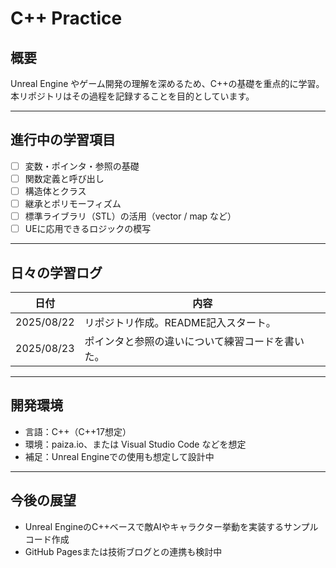 # C++ Practice

## 概要
Unreal Engine やゲーム開発の理解を深めるため、C++の基礎を重点的に学習。  
本リポジトリはその過程を記録することを目的としています。

---

## 進行中の学習項目

- [ ] 変数・ポインタ・参照の基礎
- [ ] 関数定義と呼び出し
- [ ] 構造体とクラス
- [ ] 継承とポリモーフィズム
- [ ] 標準ライブラリ（STL）の活用（vector / map など）
- [ ] UEに応用できるロジックの模写

---

## 日々の学習ログ

| 日付 | 内容 |
|------|------|
| 2025/08/22 | リポジトリ作成。README記入スタート。 |
| 2025/08/23 | ポインタと参照の違いについて練習コードを書いた。 |

---

## 開発環境

- 言語：C++（C++17想定）
- 環境：paiza.io、または Visual Studio Code などを想定
- 補足：Unreal Engineでの使用も想定して設計中

---

## 今後の展望

- Unreal EngineのC++ベースで敵AIやキャラクター挙動を実装するサンプルコード作成
- GitHub Pagesまたは技術ブログとの連携も検討中
